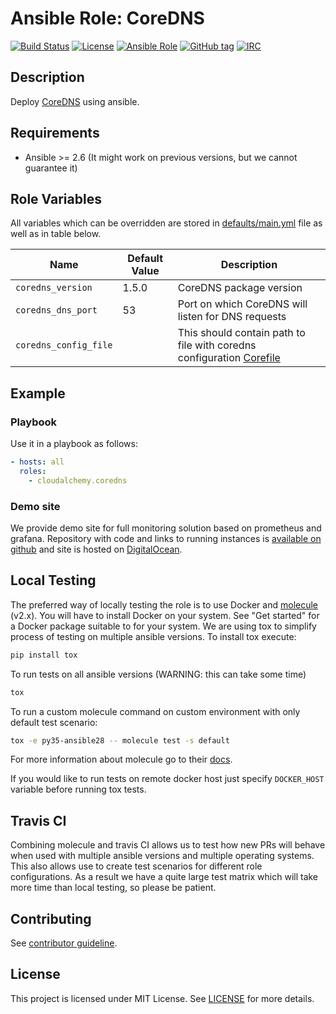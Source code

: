 # Ansible Role: CoreDNS

[![Build Status](https://travis-ci.com/cloudalchemy/ansible-coredns.svg?branch=master)](https://travis-ci.com/cloudalchemy/ansible-coredns)
[![License](https://img.shields.io/badge/license-MIT%20License-brightgreen.svg)](https://opensource.org/licenses/MIT)
[![Ansible Role](https://img.shields.io/badge/ansible%20role-cloudalchemy.coredns-blue.svg)](https://galaxy.ansible.com/cloudalchemy/coredns/)
[![GitHub tag](https://img.shields.io/github/tag/cloudalchemy/ansible-coredns.svg)](https://github.com/cloudalchemy/ansible-coredns/tags)
[![IRC](https://img.shields.io/badge/irc.freenode.net-%23cloudalchemy-yellow.svg)](https://kiwiirc.com/nextclient/#ircs://irc.freenode.net/#cloudalchemy)

## Description

Deploy [CoreDNS](https://github.com/coredns/coredns) using ansible.

## Requirements

- Ansible >= 2.6 (It might work on previous versions, but we cannot guarantee it)

## Role Variables

All variables which can be overridden are stored in [defaults/main.yml](defaults/main.yml) file as well as in table below.

| Name                         | Default Value  | Description                        |
| ---------------------------- | -------------- | -----------------------------------|
| `coredns_version`            | 1.5.0          | CoreDNS package version |
| `coredns_dns_port`           | 53             | Port on which CoreDNS will listen for DNS requests |
| `coredns_config_file`        |                | This should contain path to file with coredns configuration [Corefile](https://coredns.io/manual/toc/#configuration) |

## Example

### Playbook

Use it in a playbook as follows:
```yaml
- hosts: all
  roles:
    - cloudalchemy.coredns
```

### Demo site

We provide demo site for full monitoring solution based on prometheus and grafana. Repository with code and links to running instances is [available on github](https://github.com/cloudalchemy/demo-site) and site is hosted on [DigitalOcean](https://digitalocean.com).

## Local Testing

The preferred way of locally testing the role is to use Docker and [molecule](https://github.com/metacloud/molecule) (v2.x). You will have to install Docker on your system. See "Get started" for a Docker package suitable to for your system.
We are using tox to simplify process of testing on multiple ansible versions. To install tox execute:
```sh
pip install tox
```
To run tests on all ansible versions (WARNING: this can take some time)
```sh
tox
```
To run a custom molecule command on custom environment with only default test scenario:
```sh
tox -e py35-ansible28 -- molecule test -s default
```
For more information about molecule go to their [docs](http://molecule.readthedocs.io/en/latest/).

If you would like to run tests on remote docker host just specify `DOCKER_HOST` variable before running tox tests.

## Travis CI

Combining molecule and travis CI allows us to test how new PRs will behave when used with multiple ansible versions and multiple operating systems. This also allows use to create test scenarios for different role configurations. As a result we have a quite large test matrix which will take more time than local testing, so please be patient.

## Contributing

See [contributor guideline](CONTRIBUTING.md).

## License

This project is licensed under MIT License. See [LICENSE](/LICENSE) for more details.
